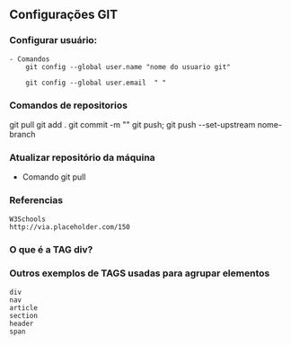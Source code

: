 ## Configurações GIT

### Configurar usuário:
    - Comandos
        git config --global user.name "nome do usuario git"

        git config --global user.email  " "


### Comandos de repositorios

git pull
git add .
git commit -m ""
git push;
git push --set-upstream nome-branch

### Atualizar repositório da máquina

- Comando
    git pull



### Referencias
    W3Schools
    http://via.placeholder.com/150

### O que é a TAG div? 
    

### Outros exemplos de TAGS usadas para agrupar elementos

    div
    nav
    article
    section
    header
    span